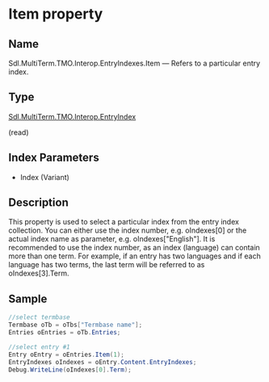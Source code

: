 # Item property




## Name

Sdl.MultiTerm.TMO.Interop.EntryIndexes.Item —          Refers to a particular entry index.



## Type
[Sdl.MultiTerm.TMO.Interop.EntryIndex](Sdl.MultiTerm.TMO.Interop.EntryIndex.md)

(read)



## Index Parameters

* Index (Variant)

## Description



This property is used to select a particular index from the entry index collection. You can either use the index number, e.g. oIndexes[0] or the actual index name as parameter, e.g. oIndexes["English"]. It is recommended to use the index number, as an index (language) can contain more than one term. For example, if an entry has two languages and if each language has two terms, the last term will be referred to as oIndexes[3].Term.



## Sample


```cs
//select termbase
Termbase oTb = oTbs["Termbase name"];
Entries oEntries = oTb.Entries;

//select entry #1
Entry oEntry = oEntries.Item(1);
EntryIndexes oIndexes = oEntry.Content.EntryIndexes;
Debug.WriteLine(oIndexes[0].Term);
```

